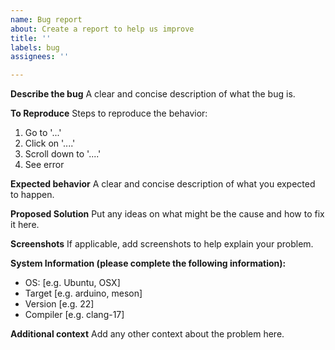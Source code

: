 ```yaml
---
name: Bug report
about: Create a report to help us improve
title: ''
labels: bug
assignees: ''

---
```


**Describe the bug**
A clear and concise description of what the bug is.

**To Reproduce**
Steps to reproduce the behavior:
1. Go to '...'
2. Click on '....'
3. Scroll down to '....'
4. See error

**Expected behavior**
A clear and concise description of what you expected to happen.

**Proposed Solution**
Put any ideas on what might be the cause and how to fix it here.

**Screenshots**
If applicable, add screenshots to help explain your problem.

**System Information (please complete the following information):**
 - OS: [e.g. Ubuntu, OSX]
 - Target [e.g. arduino, meson]
 - Version [e.g. 22]
 - Compiler [e.g. clang-17]

**Additional context**
Add any other context about the problem here.
